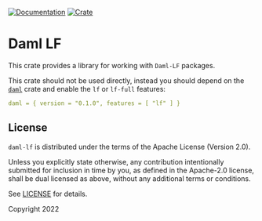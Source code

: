 [![Documentation](https://docs.rs/daml-lf/badge.svg)](https://docs.rs/daml-lf)
[![Crate](https://img.shields.io/crates/v/daml-lf.svg)](https://crates.io/crates/daml-lf)

# Daml LF

This crate provides a library for working with `Daml-LF` packages.

This crate should not be used directly, instead you should depend on the [`daml`](https://crates.io/crates/daml) crate
and enable the `lf` or `lf-full` features:

```yaml
daml = { version = "0.1.0", features = [ "lf" ] }
```

## License

`daml-lf` is distributed under the terms of the Apache License (Version 2.0).

Unless you explicitly state otherwise, any contribution intentionally submitted for inclusion in time by you, as defined
in the Apache-2.0 license, shall be dual licensed as above, without any additional terms or conditions.

See [LICENSE](LICENSE) for details.

Copyright 2022